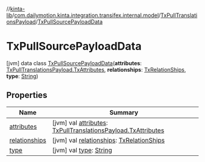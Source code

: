 //[kinta-lib](../../../../index.md)/[com.dailymotion.kinta.integration.transifex.internal.model](../../index.md)/[TxPullTranslationsPayload](../index.md)/[TxPullSourcePayloadData](index.md)



# TxPullSourcePayloadData  
 [jvm] data class [TxPullSourcePayloadData](index.md)(**attributes**: [TxPullTranslationsPayload.TxAttributes](../-tx-attributes/index.md), **relationships**: [TxRelationShips](../../-tx-relation-ships/index.md), **type**: [String](https://kotlinlang.org/api/latest/jvm/stdlib/kotlin/-string/index.html))   


## Properties  
  
|  Name |  Summary | 
|---|---|
| <a name="com.dailymotion.kinta.integration.transifex.internal.model/TxPullTranslationsPayload.TxPullSourcePayloadData/attributes/#/PointingToDeclaration/"></a>[attributes](attributes.md)| <a name="com.dailymotion.kinta.integration.transifex.internal.model/TxPullTranslationsPayload.TxPullSourcePayloadData/attributes/#/PointingToDeclaration/"></a> [jvm] val [attributes](attributes.md): [TxPullTranslationsPayload.TxAttributes](../-tx-attributes/index.md)   <br>|
| <a name="com.dailymotion.kinta.integration.transifex.internal.model/TxPullTranslationsPayload.TxPullSourcePayloadData/relationships/#/PointingToDeclaration/"></a>[relationships](relationships.md)| <a name="com.dailymotion.kinta.integration.transifex.internal.model/TxPullTranslationsPayload.TxPullSourcePayloadData/relationships/#/PointingToDeclaration/"></a> [jvm] val [relationships](relationships.md): [TxRelationShips](../../-tx-relation-ships/index.md)   <br>|
| <a name="com.dailymotion.kinta.integration.transifex.internal.model/TxPullTranslationsPayload.TxPullSourcePayloadData/type/#/PointingToDeclaration/"></a>[type](type.md)| <a name="com.dailymotion.kinta.integration.transifex.internal.model/TxPullTranslationsPayload.TxPullSourcePayloadData/type/#/PointingToDeclaration/"></a> [jvm] val [type](type.md): [String](https://kotlinlang.org/api/latest/jvm/stdlib/kotlin/-string/index.html)   <br>|

